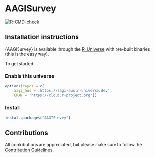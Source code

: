 # AAGISurvey

<!-- badges: start -->

[![R-CMD-check](https://github.com/AAGI-AUS/AAGISurvey/actions/workflows/R-CMD-check.yaml/badge.svg)](https://github.com/AAGI-AUS/AAGISurvey/actions/workflows/R-CMD-check.yaml)

<!-- badges: end -->

## Installation instructions

{AAGISurvey} is available through the [R-Universe](https://aagi-aus.r-universe.dev/packages) with pre-built binaries (this is the easy way).

To get started:

### Enable this universe

```r
options(repos = c(
    aagi_aus = 'https://aagi-aus.r-universe.dev',
    CRAN = 'https://cloud.r-project.org'))
```

### Install

```r
install.packages("AAGISurvey")
```

## Contributions

All contributions are appreciated, but please make sure to follow the [Contribution Guidelines](.github/CONTRIBUTING.md).
